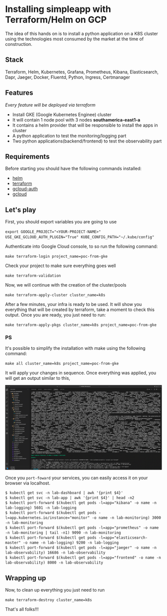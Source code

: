 # Installing simpleapp with Terraform/Helm on GCP

The idea of ​​this hands on is to install a python application on a K8S cluster using the technologies most consumed by the market at the time of construction.

## Stack

Terraform, Helm, Kubernetes, Grafana, Prometheus, Kibana, Elasticsearch, Dapr, Jaeger, Docker, Fluentd, Python, Ingress, Certmanager

## Features
_Every feature will be deployed via terraform_

- Install GKE (Google Kubernetes Enginee) cluster 
- It will contain 1 node pool with 3 nodes **southamerica-east1-a**
- It contains a helm provider that will be responsible to install the apps in cluster
- A python application to test the monitoring/logging part
- Two python applications(backend/frontend) to test the observability part

## Requirements
Before starting you should have the following commands installed:

- [helm](https://helm.sh/docs/intro/install/#helm)
- [terraform](https://www.terraform.io/downloads)
- [gcloud-auth](https://cloud.google.com/blog/products/containers-kubernetes/kubectl-auth-changes-in-gke)
- [gcloud](https://cloud.google.com/sdk/docs/install)

## Let's play

First, you should export variables you are going to use

`export GOOGLE_PROJECT="<YOUR-PROJECT-NAME>" USE_GKE_GCLOUD_AUTH_PLUGIN="True" KUBE_CONFIG_PATH="~/.kube/config"`

Authenticate into Google Cloud console, to so run the following command:

`make terraform-login project_name=poc-from-gke`

Check your project to make sure everything goes well

`make terraform-validation`

Now, we will continue with the creation of the cluster/pools

`make terraform-apply-cluster cluster_name=k8s`

After a few minutes, your infra is ready to be used. It will show you everything that will be created by terraform,
take a moment to check this output. Once you are ready, you just need to run:

`make terraform-apply-pkgs cluster_name=k8s project_name=poc-from-gke`

### PS

It's possible to simplify the installation with make using the following command:

`make all cluster_name=k8s project_name=poc-from-gke`

It will apply your changes in sequence.
Once everything was applied, you will get an output similar to this,

![](https://raw.githubusercontent.com/romuloslv/simpleapp/main/1mgs/img11.png)

Once you `port-foward` your services, you can easily access it on your browser via localhost.

```
$ kubectl get svc -n lab-dashboard | awk '{print $4}'
$ kubectl get svc -n lab-app | awk '{print $4}' | head -n2
$ kubectl port-forward $(kubectl get pods -l=app="kibana" -o name -n lab-logging) 5601 -n lab-logging
$ kubectl port-forward $(kubectl get pods -l=app.kubernetes.io/instance="monitor" -o name -n lab-monitoring) 3000 -n lab-monitoring
$ kubectl port-forward $(kubectl get pods -l=app="prometheus" -o name -n lab-monitoring | tail -n1) 9090 -n lab-monitoring
$ kubectl port-forward $(kubectl get pods -l=app="elasticsearch-master" -o name -n lab-logging) 9200 -n lab-logging
$ kubectl port-forward $(kubectl get pods -l=app="jaeger" -o name -n lab-observability) 16686 -n lab-observability
$ kubectl port-forward $(kubectl get pods -l=app="frontend" -o name -n lab-observability) 8000 -n lab-observability
```

## Wrapping up
Now, to clean up everything you just need to run

`make terraform-destroy cluster_name=k8s`

That's all folks!!!